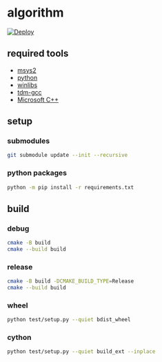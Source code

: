 # algorithm

[![Deploy](https://github.com/tqfx/liba/actions/workflows/deploy.yml/badge.svg)](https://github.com/tqfx/liba/actions/workflows/deploy.yml)

## required tools

- [msys2](https://www.msys2.org)
- [python](https://www.python.org/downloads)
- [winlibs](https://winlibs.com)
- [tdm-gcc](https://jmeubank.github.io/tdm-gcc/download)
- [Microsoft C++](https://visualstudio.microsoft.com/zh-hans/visual-cpp-build-tools)

## setup

### submodules

```bash
git submodule update --init --recursive
```

### python packages

```bash
python -m pip install -r requirements.txt
```

## build

### debug

```bash
cmake -B build
cmake --build build
```

### release

```bash
cmake -B build -DCMAKE_BUILD_TYPE=Release
cmake --build build
```

### wheel

```bash
python test/setup.py --quiet bdist_wheel
```

### cython

```bash
python test/setup.py --quiet build_ext --inplace
```
